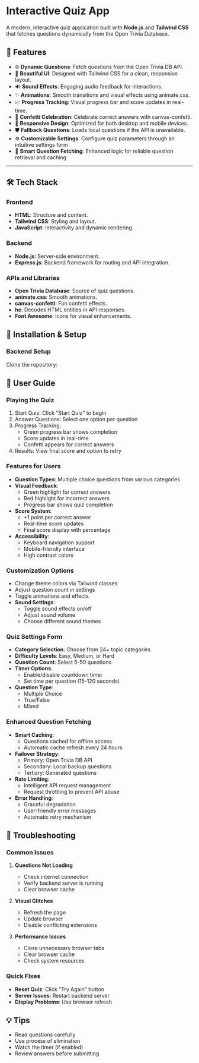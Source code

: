 # Interactive Quiz App

A modern, interactive quiz application built with **Node.js** and **Tailwind CSS** that fetches questions dynamically from the Open Trivia Database.

## 🚀 Features

- 🌐 **Dynamic Questions**: Fetch questions from the Open Trivia DB API.
- 🎨 **Beautiful UI**: Designed with Tailwind CSS for a clean, responsive layout.
- 🔊 **Sound Effects**: Engaging audio feedback for interactions.
- ✨ **Animations**: Smooth transitions and visual effects using animate.css.
- 📈 **Progress Tracking**: Visual progress bar and score updates in real-time.
- 🎉 **Confetti Celebration**: Celebrate correct answers with canvas-confetti.
- 📱 **Responsive Design**: Optimized for both desktop and mobile devices.
- 🛡️ **Fallback Questions**: Loads local questions if the API is unavailable.
- ⚙️ **Customizable Settings**: Configure quiz parameters through an intuitive settings form
- 🔄 **Smart Question Fetching**: Enhanced logic for reliable question retrieval and caching

---

## 🛠️ Tech Stack

### **Frontend**
- **HTML**: Structure and content.
- **Tailwind CSS**: Styling and layout.
- **JavaScript**: Interactivity and dynamic rendering.

### **Backend**
- **Node.js**: Server-side environment.
- **Express.js**: Backend framework for routing and API integration.

### **APIs and Libraries**
- **Open Trivia Database**: Source of quiz questions.
- **animate.css**: Smooth animations.
- **canvas-confetti**: Fun confetti effects.
- **he**: Decodes HTML entities in API responses.
- **Font Awesome**: Icons for visual enhancements.

## 🚀 Installation & Setup

### Backend Setup

Clone the repository:

## 📱 User Guide

### Playing the Quiz
1. Start Quiz: Click "Start Quiz" to begin
2. Answer Questions: Select one option per question
3. Progress Tracking: 
   - Green progress bar shows completion
   - Score updates in real-time
   - Confetti appears for correct answers
4. Results: View final score and option to retry

### Features for Users
- **Question Types**: Multiple choice questions from various categories
- **Visual Feedback**:
  - Green highlight for correct answers
  - Red highlight for incorrect answers
  - Progress bar shows quiz completion
- **Score System**:
  - +1 point per correct answer
  - Real-time score updates
  - Final score display with percentage
- **Accessibility**:
  - Keyboard navigation support
  - Mobile-friendly interface
  - High contrast colors

### Customization Options
- Change theme colors via Tailwind classes
- Adjust question count in settings
- Toggle animations and effects
- **Sound Settings**:
  - Toggle sound effects on/off
  - Adjust sound volume
  - Choose different sound themes

### Quiz Settings Form
- **Category Selection**: Choose from 24+ topic categories
- **Difficulty Levels**: Easy, Medium, or Hard
- **Question Count**: Select 5-50 questions
- **Timer Options**: 
  - Enable/disable countdown timer
  - Set time per question (15-120 seconds)
- **Question Type**: 
  - Multiple Choice
  - True/False
  - Mixed

### Enhanced Question Fetching
- **Smart Caching**:
  - Questions cached for offline access
  - Automatic cache refresh every 24 hours
- **Failover Strategy**:
  - Primary: Open Trivia DB API
  - Secondary: Local backup questions
  - Tertiary: Generated questions
- **Rate Limiting**:
  - Intelligent API request management
  - Request throttling to prevent API abuse
- **Error Handling**:
  - Graceful degradation
  - User-friendly error messages
  - Automatic retry mechanism

## 🔧 Troubleshooting

### Common Issues
1. **Questions Not Loading**
   - Check internet connection
   - Verify backend server is running
   - Clear browser cache

2. **Visual Glitches**
   - Refresh the page
   - Update browser
   - Disable conflicting extensions

3. **Performance Issues**
   - Close unnecessary browser tabs
   - Clear browser cache
   - Check system resources

### Quick Fixes
- **Reset Quiz**: Click "Try Again" button
- **Server Issues**: Restart backend server
- **Display Problems**: Use browser refresh

## 💡 Tips
- Read questions carefully
- Use process of elimination
- Watch the timer (if enabled)
- Review answers before submitting
